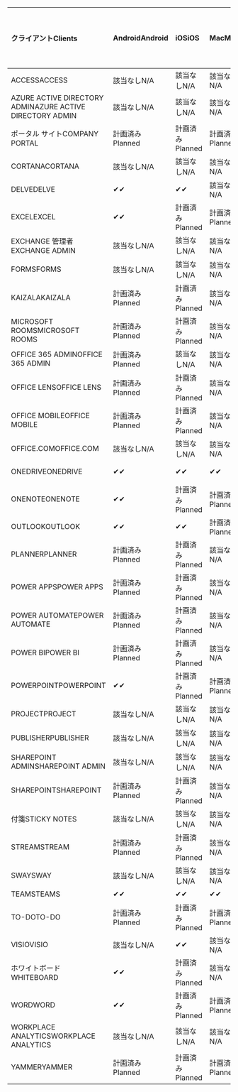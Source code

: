<!-- This file is generated automatically. Changes made to this file will be overwritten.-->
|<span data-ttu-id="098a8-101">クライアント</span><span class="sxs-lookup"><span data-stu-id="098a8-101">Clients</span></span>|<span data-ttu-id="098a8-102">Android</span><span class="sxs-lookup"><span data-stu-id="098a8-102">Android</span></span>|<span data-ttu-id="098a8-103">iOS</span><span class="sxs-lookup"><span data-stu-id="098a8-103">iOS</span></span>|<span data-ttu-id="098a8-104">Mac</span><span class="sxs-lookup"><span data-stu-id="098a8-104">Mac</span></span>|<span data-ttu-id="098a8-105">Windows 10</span><span class="sxs-lookup"><span data-stu-id="098a8-105">Windows 10</span></span><br><span data-ttu-id="098a8-106">Desktop</span><span class="sxs-lookup"><span data-stu-id="098a8-106">Desktop</span></span>|<span data-ttu-id="098a8-107">Windows 10</span><span class="sxs-lookup"><span data-stu-id="098a8-107">Windows 10</span></span><br><span data-ttu-id="098a8-108">モダン アプリ</span><span class="sxs-lookup"><span data-stu-id="098a8-108">Modern Apps</span></span>|
|:-|:-|:-|:-|:-|:-|
|<span data-ttu-id="098a8-109">ACCESS</span><span class="sxs-lookup"><span data-stu-id="098a8-109">ACCESS</span></span>|<span data-ttu-id="098a8-110">該当なし</span><span class="sxs-lookup"><span data-stu-id="098a8-110">N/A</span></span>|<span data-ttu-id="098a8-111">該当なし</span><span class="sxs-lookup"><span data-stu-id="098a8-111">N/A</span></span>|<span data-ttu-id="098a8-112">該当なし</span><span class="sxs-lookup"><span data-stu-id="098a8-112">N/A</span></span>|<span data-ttu-id="098a8-113">計画済み</span><span class="sxs-lookup"><span data-stu-id="098a8-113">Planned</span></span>|<span data-ttu-id="098a8-114">該当なし</span><span class="sxs-lookup"><span data-stu-id="098a8-114">N/A</span></span>|
|<span data-ttu-id="098a8-115">AZURE ACTIVE DIRECTORY ADMIN</span><span class="sxs-lookup"><span data-stu-id="098a8-115">AZURE ACTIVE DIRECTORY ADMIN</span></span>|<span data-ttu-id="098a8-116">該当なし</span><span class="sxs-lookup"><span data-stu-id="098a8-116">N/A</span></span>|<span data-ttu-id="098a8-117">該当なし</span><span class="sxs-lookup"><span data-stu-id="098a8-117">N/A</span></span>|<span data-ttu-id="098a8-118">該当なし</span><span class="sxs-lookup"><span data-stu-id="098a8-118">N/A</span></span>|<span data-ttu-id="098a8-119">計画済み</span><span class="sxs-lookup"><span data-stu-id="098a8-119">Planned</span></span>|<span data-ttu-id="098a8-120">該当なし</span><span class="sxs-lookup"><span data-stu-id="098a8-120">N/A</span></span>|
|<span data-ttu-id="098a8-121">ポータル サイト</span><span class="sxs-lookup"><span data-stu-id="098a8-121">COMPANY PORTAL</span></span>|<span data-ttu-id="098a8-122">計画済み</span><span class="sxs-lookup"><span data-stu-id="098a8-122">Planned</span></span>|<span data-ttu-id="098a8-123">計画済み</span><span class="sxs-lookup"><span data-stu-id="098a8-123">Planned</span></span>|<span data-ttu-id="098a8-124">計画済み</span><span class="sxs-lookup"><span data-stu-id="098a8-124">Planned</span></span>|<span data-ttu-id="098a8-125">該当なし</span><span class="sxs-lookup"><span data-stu-id="098a8-125">N/A</span></span>|<span data-ttu-id="098a8-126">計画済み</span><span class="sxs-lookup"><span data-stu-id="098a8-126">Planned</span></span>|
|<span data-ttu-id="098a8-127">CORTANA</span><span class="sxs-lookup"><span data-stu-id="098a8-127">CORTANA</span></span>|<span data-ttu-id="098a8-128">該当なし</span><span class="sxs-lookup"><span data-stu-id="098a8-128">N/A</span></span>|<span data-ttu-id="098a8-129">該当なし</span><span class="sxs-lookup"><span data-stu-id="098a8-129">N/A</span></span>|<span data-ttu-id="098a8-130">該当なし</span><span class="sxs-lookup"><span data-stu-id="098a8-130">N/A</span></span>|<span data-ttu-id="098a8-131">該当なし</span><span class="sxs-lookup"><span data-stu-id="098a8-131">N/A</span></span>|<span data-ttu-id="098a8-132">計画済み</span><span class="sxs-lookup"><span data-stu-id="098a8-132">Planned</span></span>|
|<span data-ttu-id="098a8-133">DELVE</span><span class="sxs-lookup"><span data-stu-id="098a8-133">DELVE</span></span>|<span data-ttu-id="098a8-134">✔</span><span class="sxs-lookup"><span data-stu-id="098a8-134">✔</span></span>|<span data-ttu-id="098a8-135">✔</span><span class="sxs-lookup"><span data-stu-id="098a8-135">✔</span></span>|<span data-ttu-id="098a8-136">該当なし</span><span class="sxs-lookup"><span data-stu-id="098a8-136">N/A</span></span>|<span data-ttu-id="098a8-137">該当なし</span><span class="sxs-lookup"><span data-stu-id="098a8-137">N/A</span></span>|<span data-ttu-id="098a8-138">該当なし</span><span class="sxs-lookup"><span data-stu-id="098a8-138">N/A</span></span>|
|<span data-ttu-id="098a8-139">EXCEL</span><span class="sxs-lookup"><span data-stu-id="098a8-139">EXCEL</span></span>|<span data-ttu-id="098a8-140">✔</span><span class="sxs-lookup"><span data-stu-id="098a8-140">✔</span></span>|<span data-ttu-id="098a8-141">計画済み</span><span class="sxs-lookup"><span data-stu-id="098a8-141">Planned</span></span>|<span data-ttu-id="098a8-142">計画済み</span><span class="sxs-lookup"><span data-stu-id="098a8-142">Planned</span></span>|<span data-ttu-id="098a8-143">計画済み</span><span class="sxs-lookup"><span data-stu-id="098a8-143">Planned</span></span>|<span data-ttu-id="098a8-144">該当なし</span><span class="sxs-lookup"><span data-stu-id="098a8-144">N/A</span></span>|
|<span data-ttu-id="098a8-145">EXCHANGE 管理者</span><span class="sxs-lookup"><span data-stu-id="098a8-145">EXCHANGE ADMIN</span></span>|<span data-ttu-id="098a8-146">該当なし</span><span class="sxs-lookup"><span data-stu-id="098a8-146">N/A</span></span>|<span data-ttu-id="098a8-147">該当なし</span><span class="sxs-lookup"><span data-stu-id="098a8-147">N/A</span></span>|<span data-ttu-id="098a8-148">該当なし</span><span class="sxs-lookup"><span data-stu-id="098a8-148">N/A</span></span>|<span data-ttu-id="098a8-149">✔</span><span class="sxs-lookup"><span data-stu-id="098a8-149">✔</span></span>|<span data-ttu-id="098a8-150">該当なし</span><span class="sxs-lookup"><span data-stu-id="098a8-150">N/A</span></span>|
|<span data-ttu-id="098a8-151">FORMS</span><span class="sxs-lookup"><span data-stu-id="098a8-151">FORMS</span></span>|<span data-ttu-id="098a8-152">該当なし</span><span class="sxs-lookup"><span data-stu-id="098a8-152">N/A</span></span>|<span data-ttu-id="098a8-153">該当なし</span><span class="sxs-lookup"><span data-stu-id="098a8-153">N/A</span></span>|<span data-ttu-id="098a8-154">該当なし</span><span class="sxs-lookup"><span data-stu-id="098a8-154">N/A</span></span>|<span data-ttu-id="098a8-155">該当なし</span><span class="sxs-lookup"><span data-stu-id="098a8-155">N/A</span></span>|<span data-ttu-id="098a8-156">該当なし</span><span class="sxs-lookup"><span data-stu-id="098a8-156">N/A</span></span>|
|<span data-ttu-id="098a8-157">KAIZALA</span><span class="sxs-lookup"><span data-stu-id="098a8-157">KAIZALA</span></span>|<span data-ttu-id="098a8-158">計画済み</span><span class="sxs-lookup"><span data-stu-id="098a8-158">Planned</span></span>|<span data-ttu-id="098a8-159">計画済み</span><span class="sxs-lookup"><span data-stu-id="098a8-159">Planned</span></span>|<span data-ttu-id="098a8-160">該当なし</span><span class="sxs-lookup"><span data-stu-id="098a8-160">N/A</span></span>|<span data-ttu-id="098a8-161">該当なし</span><span class="sxs-lookup"><span data-stu-id="098a8-161">N/A</span></span>|<span data-ttu-id="098a8-162">該当なし</span><span class="sxs-lookup"><span data-stu-id="098a8-162">N/A</span></span>|
|<span data-ttu-id="098a8-163">MICROSOFT ROOMS</span><span class="sxs-lookup"><span data-stu-id="098a8-163">MICROSOFT ROOMS</span></span>|<span data-ttu-id="098a8-164">計画済み</span><span class="sxs-lookup"><span data-stu-id="098a8-164">Planned</span></span>|<span data-ttu-id="098a8-165">計画済み</span><span class="sxs-lookup"><span data-stu-id="098a8-165">Planned</span></span>|<span data-ttu-id="098a8-166">該当なし</span><span class="sxs-lookup"><span data-stu-id="098a8-166">N/A</span></span>|<span data-ttu-id="098a8-167">該当なし</span><span class="sxs-lookup"><span data-stu-id="098a8-167">N/A</span></span>|<span data-ttu-id="098a8-168">該当なし</span><span class="sxs-lookup"><span data-stu-id="098a8-168">N/A</span></span>|
|<span data-ttu-id="098a8-169">OFFICE 365 ADMIN</span><span class="sxs-lookup"><span data-stu-id="098a8-169">OFFICE 365 ADMIN</span></span>|<span data-ttu-id="098a8-170">計画済み</span><span class="sxs-lookup"><span data-stu-id="098a8-170">Planned</span></span>|<span data-ttu-id="098a8-171">該当なし</span><span class="sxs-lookup"><span data-stu-id="098a8-171">N/A</span></span>|<span data-ttu-id="098a8-172">該当なし</span><span class="sxs-lookup"><span data-stu-id="098a8-172">N/A</span></span>|<span data-ttu-id="098a8-173">該当なし</span><span class="sxs-lookup"><span data-stu-id="098a8-173">N/A</span></span>|<span data-ttu-id="098a8-174">該当なし</span><span class="sxs-lookup"><span data-stu-id="098a8-174">N/A</span></span>|
|<span data-ttu-id="098a8-175">OFFICE LENS</span><span class="sxs-lookup"><span data-stu-id="098a8-175">OFFICE LENS</span></span>|<span data-ttu-id="098a8-176">計画済み</span><span class="sxs-lookup"><span data-stu-id="098a8-176">Planned</span></span>|<span data-ttu-id="098a8-177">計画済み</span><span class="sxs-lookup"><span data-stu-id="098a8-177">Planned</span></span>|<span data-ttu-id="098a8-178">該当なし</span><span class="sxs-lookup"><span data-stu-id="098a8-178">N/A</span></span>|<span data-ttu-id="098a8-179">該当なし</span><span class="sxs-lookup"><span data-stu-id="098a8-179">N/A</span></span>|<span data-ttu-id="098a8-180">該当なし</span><span class="sxs-lookup"><span data-stu-id="098a8-180">N/A</span></span>|
|<span data-ttu-id="098a8-181">OFFICE MOBILE</span><span class="sxs-lookup"><span data-stu-id="098a8-181">OFFICE MOBILE</span></span>|<span data-ttu-id="098a8-182">計画済み</span><span class="sxs-lookup"><span data-stu-id="098a8-182">Planned</span></span>|<span data-ttu-id="098a8-183">計画済み</span><span class="sxs-lookup"><span data-stu-id="098a8-183">Planned</span></span>|<span data-ttu-id="098a8-184">該当なし</span><span class="sxs-lookup"><span data-stu-id="098a8-184">N/A</span></span>|<span data-ttu-id="098a8-185">該当なし</span><span class="sxs-lookup"><span data-stu-id="098a8-185">N/A</span></span>|<span data-ttu-id="098a8-186">該当なし</span><span class="sxs-lookup"><span data-stu-id="098a8-186">N/A</span></span>|
|<span data-ttu-id="098a8-187">OFFICE.COM</span><span class="sxs-lookup"><span data-stu-id="098a8-187">OFFICE.COM</span></span>|<span data-ttu-id="098a8-188">該当なし</span><span class="sxs-lookup"><span data-stu-id="098a8-188">N/A</span></span>|<span data-ttu-id="098a8-189">該当なし</span><span class="sxs-lookup"><span data-stu-id="098a8-189">N/A</span></span>|<span data-ttu-id="098a8-190">該当なし</span><span class="sxs-lookup"><span data-stu-id="098a8-190">N/A</span></span>|<span data-ttu-id="098a8-191">該当なし</span><span class="sxs-lookup"><span data-stu-id="098a8-191">N/A</span></span>|<span data-ttu-id="098a8-192">計画済み</span><span class="sxs-lookup"><span data-stu-id="098a8-192">Planned</span></span>|
|<span data-ttu-id="098a8-193">ONEDRIVE</span><span class="sxs-lookup"><span data-stu-id="098a8-193">ONEDRIVE</span></span>|<span data-ttu-id="098a8-194">✔</span><span class="sxs-lookup"><span data-stu-id="098a8-194">✔</span></span>|<span data-ttu-id="098a8-195">✔</span><span class="sxs-lookup"><span data-stu-id="098a8-195">✔</span></span>|<span data-ttu-id="098a8-196">✔</span><span class="sxs-lookup"><span data-stu-id="098a8-196">✔</span></span>|<span data-ttu-id="098a8-197">✔</span><span class="sxs-lookup"><span data-stu-id="098a8-197">✔</span></span>|<span data-ttu-id="098a8-198">計画済み</span><span class="sxs-lookup"><span data-stu-id="098a8-198">Planned</span></span>|
|<span data-ttu-id="098a8-199">ONENOTE</span><span class="sxs-lookup"><span data-stu-id="098a8-199">ONENOTE</span></span>|<span data-ttu-id="098a8-200">✔</span><span class="sxs-lookup"><span data-stu-id="098a8-200">✔</span></span>|<span data-ttu-id="098a8-201">計画済み</span><span class="sxs-lookup"><span data-stu-id="098a8-201">Planned</span></span>|<span data-ttu-id="098a8-202">計画済み</span><span class="sxs-lookup"><span data-stu-id="098a8-202">Planned</span></span>|<span data-ttu-id="098a8-203">計画済み</span><span class="sxs-lookup"><span data-stu-id="098a8-203">Planned</span></span>|<span data-ttu-id="098a8-204">計画済み</span><span class="sxs-lookup"><span data-stu-id="098a8-204">Planned</span></span>|
|<span data-ttu-id="098a8-205">OUTLOOK</span><span class="sxs-lookup"><span data-stu-id="098a8-205">OUTLOOK</span></span>|<span data-ttu-id="098a8-206">✔</span><span class="sxs-lookup"><span data-stu-id="098a8-206">✔</span></span>|<span data-ttu-id="098a8-207">✔</span><span class="sxs-lookup"><span data-stu-id="098a8-207">✔</span></span>|<span data-ttu-id="098a8-208">計画済み</span><span class="sxs-lookup"><span data-stu-id="098a8-208">Planned</span></span>|<span data-ttu-id="098a8-209">計画済み</span><span class="sxs-lookup"><span data-stu-id="098a8-209">Planned</span></span>|<span data-ttu-id="098a8-210">計画済み</span><span class="sxs-lookup"><span data-stu-id="098a8-210">Planned</span></span>|
|<span data-ttu-id="098a8-211">PLANNER</span><span class="sxs-lookup"><span data-stu-id="098a8-211">PLANNER</span></span>|<span data-ttu-id="098a8-212">計画済み</span><span class="sxs-lookup"><span data-stu-id="098a8-212">Planned</span></span>|<span data-ttu-id="098a8-213">計画済み</span><span class="sxs-lookup"><span data-stu-id="098a8-213">Planned</span></span>|<span data-ttu-id="098a8-214">該当なし</span><span class="sxs-lookup"><span data-stu-id="098a8-214">N/A</span></span>|<span data-ttu-id="098a8-215">該当なし</span><span class="sxs-lookup"><span data-stu-id="098a8-215">N/A</span></span>|<span data-ttu-id="098a8-216">該当なし</span><span class="sxs-lookup"><span data-stu-id="098a8-216">N/A</span></span>|
|<span data-ttu-id="098a8-217">POWER APPS</span><span class="sxs-lookup"><span data-stu-id="098a8-217">POWER APPS</span></span>|<span data-ttu-id="098a8-218">計画済み</span><span class="sxs-lookup"><span data-stu-id="098a8-218">Planned</span></span>|<span data-ttu-id="098a8-219">計画済み</span><span class="sxs-lookup"><span data-stu-id="098a8-219">Planned</span></span>|<span data-ttu-id="098a8-220">該当なし</span><span class="sxs-lookup"><span data-stu-id="098a8-220">N/A</span></span>|<span data-ttu-id="098a8-221">該当なし</span><span class="sxs-lookup"><span data-stu-id="098a8-221">N/A</span></span>|<span data-ttu-id="098a8-222">計画済み</span><span class="sxs-lookup"><span data-stu-id="098a8-222">Planned</span></span>|
|<span data-ttu-id="098a8-223">POWER AUTOMATE</span><span class="sxs-lookup"><span data-stu-id="098a8-223">POWER AUTOMATE</span></span>|<span data-ttu-id="098a8-224">計画済み</span><span class="sxs-lookup"><span data-stu-id="098a8-224">Planned</span></span>|<span data-ttu-id="098a8-225">計画済み</span><span class="sxs-lookup"><span data-stu-id="098a8-225">Planned</span></span>|<span data-ttu-id="098a8-226">該当なし</span><span class="sxs-lookup"><span data-stu-id="098a8-226">N/A</span></span>|<span data-ttu-id="098a8-227">該当なし</span><span class="sxs-lookup"><span data-stu-id="098a8-227">N/A</span></span>|<span data-ttu-id="098a8-228">該当なし</span><span class="sxs-lookup"><span data-stu-id="098a8-228">N/A</span></span>|
|<span data-ttu-id="098a8-229">POWER BI</span><span class="sxs-lookup"><span data-stu-id="098a8-229">POWER BI</span></span>|<span data-ttu-id="098a8-230">計画済み</span><span class="sxs-lookup"><span data-stu-id="098a8-230">Planned</span></span>|<span data-ttu-id="098a8-231">計画済み</span><span class="sxs-lookup"><span data-stu-id="098a8-231">Planned</span></span>|<span data-ttu-id="098a8-232">該当なし</span><span class="sxs-lookup"><span data-stu-id="098a8-232">N/A</span></span>|<span data-ttu-id="098a8-233">計画済み</span><span class="sxs-lookup"><span data-stu-id="098a8-233">Planned</span></span>|<span data-ttu-id="098a8-234">計画済み</span><span class="sxs-lookup"><span data-stu-id="098a8-234">Planned</span></span>|
|<span data-ttu-id="098a8-235">POWERPOINT</span><span class="sxs-lookup"><span data-stu-id="098a8-235">POWERPOINT</span></span>|<span data-ttu-id="098a8-236">✔</span><span class="sxs-lookup"><span data-stu-id="098a8-236">✔</span></span>|<span data-ttu-id="098a8-237">計画済み</span><span class="sxs-lookup"><span data-stu-id="098a8-237">Planned</span></span>|<span data-ttu-id="098a8-238">計画済み</span><span class="sxs-lookup"><span data-stu-id="098a8-238">Planned</span></span>|<span data-ttu-id="098a8-239">計画済み</span><span class="sxs-lookup"><span data-stu-id="098a8-239">Planned</span></span>|<span data-ttu-id="098a8-240">該当なし</span><span class="sxs-lookup"><span data-stu-id="098a8-240">N/A</span></span>|
|<span data-ttu-id="098a8-241">PROJECT</span><span class="sxs-lookup"><span data-stu-id="098a8-241">PROJECT</span></span>|<span data-ttu-id="098a8-242">該当なし</span><span class="sxs-lookup"><span data-stu-id="098a8-242">N/A</span></span>|<span data-ttu-id="098a8-243">該当なし</span><span class="sxs-lookup"><span data-stu-id="098a8-243">N/A</span></span>|<span data-ttu-id="098a8-244">該当なし</span><span class="sxs-lookup"><span data-stu-id="098a8-244">N/A</span></span>|<span data-ttu-id="098a8-245">計画済み</span><span class="sxs-lookup"><span data-stu-id="098a8-245">Planned</span></span>|<span data-ttu-id="098a8-246">該当なし</span><span class="sxs-lookup"><span data-stu-id="098a8-246">N/A</span></span>|
|<span data-ttu-id="098a8-247">PUBLISHER</span><span class="sxs-lookup"><span data-stu-id="098a8-247">PUBLISHER</span></span>|<span data-ttu-id="098a8-248">該当なし</span><span class="sxs-lookup"><span data-stu-id="098a8-248">N/A</span></span>|<span data-ttu-id="098a8-249">該当なし</span><span class="sxs-lookup"><span data-stu-id="098a8-249">N/A</span></span>|<span data-ttu-id="098a8-250">該当なし</span><span class="sxs-lookup"><span data-stu-id="098a8-250">N/A</span></span>|<span data-ttu-id="098a8-251">✔</span><span class="sxs-lookup"><span data-stu-id="098a8-251">✔</span></span>|<span data-ttu-id="098a8-252">該当なし</span><span class="sxs-lookup"><span data-stu-id="098a8-252">N/A</span></span>|
|<span data-ttu-id="098a8-253">SHAREPOINT ADMIN</span><span class="sxs-lookup"><span data-stu-id="098a8-253">SHAREPOINT ADMIN</span></span>|<span data-ttu-id="098a8-254">該当なし</span><span class="sxs-lookup"><span data-stu-id="098a8-254">N/A</span></span>|<span data-ttu-id="098a8-255">該当なし</span><span class="sxs-lookup"><span data-stu-id="098a8-255">N/A</span></span>|<span data-ttu-id="098a8-256">該当なし</span><span class="sxs-lookup"><span data-stu-id="098a8-256">N/A</span></span>|<span data-ttu-id="098a8-257">計画済み</span><span class="sxs-lookup"><span data-stu-id="098a8-257">Planned</span></span>|<span data-ttu-id="098a8-258">該当なし</span><span class="sxs-lookup"><span data-stu-id="098a8-258">N/A</span></span>|
|<span data-ttu-id="098a8-259">SHAREPOINT</span><span class="sxs-lookup"><span data-stu-id="098a8-259">SHAREPOINT</span></span>|<span data-ttu-id="098a8-260">計画済み</span><span class="sxs-lookup"><span data-stu-id="098a8-260">Planned</span></span>|<span data-ttu-id="098a8-261">計画済み</span><span class="sxs-lookup"><span data-stu-id="098a8-261">Planned</span></span>|<span data-ttu-id="098a8-262">該当なし</span><span class="sxs-lookup"><span data-stu-id="098a8-262">N/A</span></span>|<span data-ttu-id="098a8-263">該当なし</span><span class="sxs-lookup"><span data-stu-id="098a8-263">N/A</span></span>|<span data-ttu-id="098a8-264">該当なし</span><span class="sxs-lookup"><span data-stu-id="098a8-264">N/A</span></span>|
|<span data-ttu-id="098a8-265">付箋</span><span class="sxs-lookup"><span data-stu-id="098a8-265">STICKY NOTES</span></span>|<span data-ttu-id="098a8-266">該当なし</span><span class="sxs-lookup"><span data-stu-id="098a8-266">N/A</span></span>|<span data-ttu-id="098a8-267">該当なし</span><span class="sxs-lookup"><span data-stu-id="098a8-267">N/A</span></span>|<span data-ttu-id="098a8-268">該当なし</span><span class="sxs-lookup"><span data-stu-id="098a8-268">N/A</span></span>|<span data-ttu-id="098a8-269">該当なし</span><span class="sxs-lookup"><span data-stu-id="098a8-269">N/A</span></span>|<span data-ttu-id="098a8-270">計画済み</span><span class="sxs-lookup"><span data-stu-id="098a8-270">Planned</span></span>|
|<span data-ttu-id="098a8-271">STREAM</span><span class="sxs-lookup"><span data-stu-id="098a8-271">STREAM</span></span>|<span data-ttu-id="098a8-272">計画済み</span><span class="sxs-lookup"><span data-stu-id="098a8-272">Planned</span></span>|<span data-ttu-id="098a8-273">計画済み</span><span class="sxs-lookup"><span data-stu-id="098a8-273">Planned</span></span>|<span data-ttu-id="098a8-274">該当なし</span><span class="sxs-lookup"><span data-stu-id="098a8-274">N/A</span></span>|<span data-ttu-id="098a8-275">該当なし</span><span class="sxs-lookup"><span data-stu-id="098a8-275">N/A</span></span>|<span data-ttu-id="098a8-276">該当なし</span><span class="sxs-lookup"><span data-stu-id="098a8-276">N/A</span></span>|
|<span data-ttu-id="098a8-277">SWAY</span><span class="sxs-lookup"><span data-stu-id="098a8-277">SWAY</span></span>|<span data-ttu-id="098a8-278">該当なし</span><span class="sxs-lookup"><span data-stu-id="098a8-278">N/A</span></span>|<span data-ttu-id="098a8-279">該当なし</span><span class="sxs-lookup"><span data-stu-id="098a8-279">N/A</span></span>|<span data-ttu-id="098a8-280">該当なし</span><span class="sxs-lookup"><span data-stu-id="098a8-280">N/A</span></span>|<span data-ttu-id="098a8-281">該当なし</span><span class="sxs-lookup"><span data-stu-id="098a8-281">N/A</span></span>|<span data-ttu-id="098a8-282">計画済み</span><span class="sxs-lookup"><span data-stu-id="098a8-282">Planned</span></span>|
|<span data-ttu-id="098a8-283">TEAMS</span><span class="sxs-lookup"><span data-stu-id="098a8-283">TEAMS</span></span>|<span data-ttu-id="098a8-284">✔</span><span class="sxs-lookup"><span data-stu-id="098a8-284">✔</span></span>|<span data-ttu-id="098a8-285">✔</span><span class="sxs-lookup"><span data-stu-id="098a8-285">✔</span></span>|<span data-ttu-id="098a8-286">✔</span><span class="sxs-lookup"><span data-stu-id="098a8-286">✔</span></span>|<span data-ttu-id="098a8-287">計画済み</span><span class="sxs-lookup"><span data-stu-id="098a8-287">Planned</span></span>|<span data-ttu-id="098a8-288">該当なし</span><span class="sxs-lookup"><span data-stu-id="098a8-288">N/A</span></span>|
|<span data-ttu-id="098a8-289">TO-DO</span><span class="sxs-lookup"><span data-stu-id="098a8-289">TO-DO</span></span>|<span data-ttu-id="098a8-290">計画済み</span><span class="sxs-lookup"><span data-stu-id="098a8-290">Planned</span></span>|<span data-ttu-id="098a8-291">計画済み</span><span class="sxs-lookup"><span data-stu-id="098a8-291">Planned</span></span>|<span data-ttu-id="098a8-292">計画済み</span><span class="sxs-lookup"><span data-stu-id="098a8-292">Planned</span></span>|<span data-ttu-id="098a8-293">該当なし</span><span class="sxs-lookup"><span data-stu-id="098a8-293">N/A</span></span>|<span data-ttu-id="098a8-294">計画済み</span><span class="sxs-lookup"><span data-stu-id="098a8-294">Planned</span></span>|
|<span data-ttu-id="098a8-295">VISIO</span><span class="sxs-lookup"><span data-stu-id="098a8-295">VISIO</span></span>|<span data-ttu-id="098a8-296">該当なし</span><span class="sxs-lookup"><span data-stu-id="098a8-296">N/A</span></span>|<span data-ttu-id="098a8-297">✔</span><span class="sxs-lookup"><span data-stu-id="098a8-297">✔</span></span>|<span data-ttu-id="098a8-298">該当なし</span><span class="sxs-lookup"><span data-stu-id="098a8-298">N/A</span></span>|<span data-ttu-id="098a8-299">計画済み</span><span class="sxs-lookup"><span data-stu-id="098a8-299">Planned</span></span>|<span data-ttu-id="098a8-300">該当なし</span><span class="sxs-lookup"><span data-stu-id="098a8-300">N/A</span></span>|
|<span data-ttu-id="098a8-301">ホワイトボード</span><span class="sxs-lookup"><span data-stu-id="098a8-301">WHITEBOARD</span></span>|<span data-ttu-id="098a8-302">✔</span><span class="sxs-lookup"><span data-stu-id="098a8-302">✔</span></span>|<span data-ttu-id="098a8-303">計画済み</span><span class="sxs-lookup"><span data-stu-id="098a8-303">Planned</span></span>|<span data-ttu-id="098a8-304">該当なし</span><span class="sxs-lookup"><span data-stu-id="098a8-304">N/A</span></span>|<span data-ttu-id="098a8-305">該当なし</span><span class="sxs-lookup"><span data-stu-id="098a8-305">N/A</span></span>|<span data-ttu-id="098a8-306">計画済み</span><span class="sxs-lookup"><span data-stu-id="098a8-306">Planned</span></span>|
|<span data-ttu-id="098a8-307">WORD</span><span class="sxs-lookup"><span data-stu-id="098a8-307">WORD</span></span>|<span data-ttu-id="098a8-308">✔</span><span class="sxs-lookup"><span data-stu-id="098a8-308">✔</span></span>|<span data-ttu-id="098a8-309">計画済み</span><span class="sxs-lookup"><span data-stu-id="098a8-309">Planned</span></span>|<span data-ttu-id="098a8-310">計画済み</span><span class="sxs-lookup"><span data-stu-id="098a8-310">Planned</span></span>|<span data-ttu-id="098a8-311">計画済み</span><span class="sxs-lookup"><span data-stu-id="098a8-311">Planned</span></span>|<span data-ttu-id="098a8-312">該当なし</span><span class="sxs-lookup"><span data-stu-id="098a8-312">N/A</span></span>|
|<span data-ttu-id="098a8-313">WORKPLACE ANALYTICS</span><span class="sxs-lookup"><span data-stu-id="098a8-313">WORKPLACE ANALYTICS</span></span>|<span data-ttu-id="098a8-314">該当なし</span><span class="sxs-lookup"><span data-stu-id="098a8-314">N/A</span></span>|<span data-ttu-id="098a8-315">該当なし</span><span class="sxs-lookup"><span data-stu-id="098a8-315">N/A</span></span>|<span data-ttu-id="098a8-316">該当なし</span><span class="sxs-lookup"><span data-stu-id="098a8-316">N/A</span></span>|<span data-ttu-id="098a8-317">該当なし</span><span class="sxs-lookup"><span data-stu-id="098a8-317">N/A</span></span>|<span data-ttu-id="098a8-318">該当なし</span><span class="sxs-lookup"><span data-stu-id="098a8-318">N/A</span></span>|
|<span data-ttu-id="098a8-319">YAMMER</span><span class="sxs-lookup"><span data-stu-id="098a8-319">YAMMER</span></span>|<span data-ttu-id="098a8-320">計画済み</span><span class="sxs-lookup"><span data-stu-id="098a8-320">Planned</span></span>|<span data-ttu-id="098a8-321">計画済み</span><span class="sxs-lookup"><span data-stu-id="098a8-321">Planned</span></span>|<span data-ttu-id="098a8-322">計画済み</span><span class="sxs-lookup"><span data-stu-id="098a8-322">Planned</span></span>|<span data-ttu-id="098a8-323">計画済み</span><span class="sxs-lookup"><span data-stu-id="098a8-323">Planned</span></span>|<span data-ttu-id="098a8-324">N/A</span><span class="sxs-lookup"><span data-stu-id="098a8-324">N/A</span></span>|

